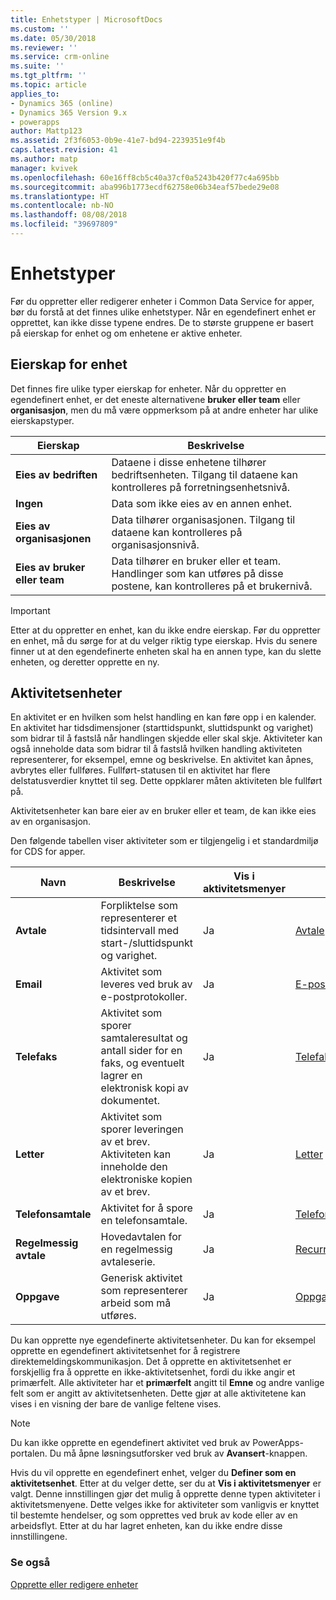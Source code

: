 ```yaml
---
title: Enhetstyper | MicrosoftDocs
ms.custom: ''
ms.date: 05/30/2018
ms.reviewer: ''
ms.service: crm-online
ms.suite: ''
ms.tgt_pltfrm: ''
ms.topic: article
applies_to:
- Dynamics 365 (online)
- Dynamics 365 Version 9.x
- powerapps
author: Mattp123
ms.assetid: 2f3f6053-0b9e-41e7-bd94-2239351e9f4b
caps.latest.revision: 41
ms.author: matp
manager: kvivek
ms.openlocfilehash: 60e16ff8cb5c40a37cf0a5243b420f77c4a695bb
ms.sourcegitcommit: aba996b1773ecdf62758e06b34eaf57bede29e08
ms.translationtype: HT
ms.contentlocale: nb-NO
ms.lasthandoff: 08/08/2018
ms.locfileid: "39697809"
---
```

# <a name="types-of-entities"></a>Enhetstyper

Før du oppretter eller redigerer enheter i Common Data Service for apper, bør du forstå at det finnes ulike enhetstyper. Når en egendefinert enhet er opprettet, kan ikke disse typene endres. De to største gruppene er basert på eierskap for enhet og om enhetene er aktive enheter.  
  
<a name="BKMK_EntityOwnership"></a>

## <a name="entity-ownership"></a>Eierskap for enhet  

Det finnes fire ulike typer eierskap for enheter. Når du oppretter en egendefinert enhet, er det eneste alternativene **bruker eller team** eller **organisasjon**, men du må være oppmerksom på at andre enheter har ulike eierskapstyper.  
  
|Eierskap|Beskrivelse|  
|---------------|-----------------|  
|**Eies av bedriften**|Dataene i disse enhetene tilhører bedriftsenheten. Tilgang til dataene kan kontrolleres på forretningsenhetsnivå.|  
|**Ingen**|Data som ikke eies av en annen enhet.|  
|**Eies av organisasjonen**|Data tilhører organisasjonen. Tilgang til dataene kan kontrolleres på organisasjonsnivå.|  
|**Eies av bruker eller team**|Data tilhører en bruker eller et team. Handlinger som kan utføres på disse postene, kan kontrolleres på et brukernivå.|  
  
  
> [!IMPORTANT]
>  Etter at du oppretter en enhet, kan du ikke endre eierskap. Før du oppretter en enhet, må du sørge for at du velger riktig type eierskap. Hvis du senere finner ut at den egendefinerte enheten skal ha en annen type, kan du slette enheten, og deretter opprette en ny.
  
<a name="BKMK_ActivityEntities"></a>

## <a name="activity-entities"></a>Aktivitetsenheter

En aktivitet er en hvilken som helst handling en kan føre opp i en kalender. En aktivitet har tidsdimensjoner (starttidspunkt, sluttidspunkt og varighet) som bidrar til å fastslå når handlingen skjedde eller skal skje. Aktiviteter kan også inneholde data som bidrar til å fastslå hvilken handling aktiviteten representerer, for eksempel, emne og beskrivelse. En aktivitet kan åpnes, avbrytes eller fullføres. Fullført-statusen til en aktivitet har flere delstatusverdier knyttet til seg. Dette oppklarer måten aktiviteten ble fullført på.  
  
Aktivitetsenheter kan bare eier av en bruker eller et team, de kan ikke eies av en organisasjon.  
  
Den følgende tabellen viser aktiviteter som er tilgjengelig i et standardmiljø for CDS for apper.
  
|Navn|Beskrivelse|Vis i aktivitetsmenyer|Referanse|
|----------|-----------------|----------------|---------------|  
|**Avtale**|Forpliktelse som representerer et tidsintervall med start-/sluttidspunkt og varighet.|Ja|[Avtale](/powerapps/developer/common-data-service/reference/entities/appointment)|
|**Email**|Aktivitet som leveres ved bruk av e-postprotokoller.|Ja|[E-post](/powerapps/developer/common-data-service/reference/entities/email)|
|**Telefaks**|Aktivitet som sporer samtaleresultat og antall sider for en faks, og eventuelt lagrer en elektronisk kopi av dokumentet.|Ja|[Telefaks](/powerapps/developer/common-data-service/reference/entities/fax)|
|**Letter**|Aktivitet som sporer leveringen av et brev. Aktiviteten kan inneholde den elektroniske kopien av et brev.|Ja|[Letter](/powerapps/developer/common-data-service/reference/entities/letter)|
|**Telefonsamtale**|Aktivitet for å spore en telefonsamtale.|Ja|[Telefonsamtale](/powerapps/developer/common-data-service/reference/entities/phonecall)|
|**Regelmessig avtale**|Hovedavtalen for en regelmessig avtaleserie.|Ja|[RecurringAppointmentMaster](/powerapps/developer/common-data-service/reference/entities/recurringappointmentmaster)|
|**Oppgave**|Generisk aktivitet som representerer arbeid som må utføres.|Ja|[Oppgave](/powerapps/developer/common-data-service/reference/entities/task)|
  
Du kan opprette nye egendefinerte aktivitetsenheter. Du kan for eksempel opprette en egendefinert aktivitetsenhet for å registrere direktemeldingskommunikasjon. Det å opprette en aktivitetsenhet er forskjellig fra å opprette en ikke-aktivitetsenhet, fordi du ikke angir et primærfelt. Alle aktiviteter har et **primærfelt** angitt til **Emne** og andre vanlige felt som er angitt av aktivitetsenheten. Dette gjør at alle aktivitetene kan vises i en visning der bare de vanlige feltene vises.  

> [!NOTE]
> Du kan ikke opprette en egendefinert aktivitet ved bruk av PowerApps-portalen. Du må åpne løsningsutforsker ved bruk av **Avansert**-knappen.
  
Hvis du vil opprette en egendefinert enhet, velger du **Definer som en aktivitetsenhet**. Etter at du velger dette, ser du at **Vis i aktivitetsmenyer** er valgt. Denne innstillingen gjør det mulig å opprette denne typen aktiviteter i aktivitetsmenyene. Dette velges ikke for aktiviteter som vanligvis er knyttet til bestemte hendelser, og som opprettes ved bruk av kode eller av en arbeidsflyt. Etter at du har lagret enheten, kan du ikke endre disse innstillingene.  

### <a name="see-also"></a>Se også
[Opprette eller redigere enheter](create-edit-entities.md)
